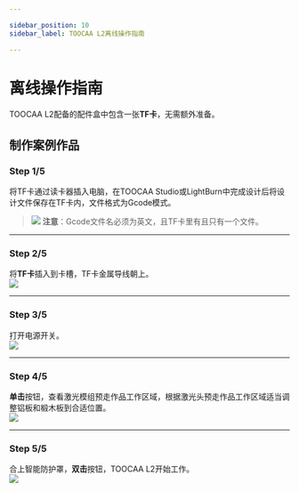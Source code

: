 ```yaml
---

sidebar_position: 10
sidebar_label: TOOCAA L2离线操作指南

---
```


# 离线操作指南

TOOCAA L2配备的配件盒中包含一张**TF卡**，无需额外准备。

## **制作案例作品**

### **Step 1/5**  
将TF卡通过读卡器插入电脑，在TOOCAA Studio或LightBurn中完成设计后将设计文件保存在TF卡内，文件格式为Gcode模式。  

> ![](http://wiki-toocaa.oss-cn-hongkong.aliyuncs.com/tips.png)  **注意**：Gcode文件名必须为英文，且TF卡里有且只有一个文件。

---

### **Step 2/5**  
将**TF卡**插入到卡槽，TF卡金属导线朝上。  
![](http://wiki-toocaa.oss-cn-hongkong.aliyuncs.com/TF/1.png)

---

### **Step 3/5**  
打开电源开关。  
![](http://wiki-toocaa.oss-cn-hongkong.aliyuncs.com/TF/2.png)

---

### **Step 4/5**  
**单击**按钮，查看激光模组预走作品工作区域，根据激光头预走作品工作区域适当调整铝板和椴木板到合适位置。  
![](http://wiki-toocaa.oss-cn-hongkong.aliyuncs.com/TF/3.png)

---

### **Step 5/5**  
合上智能防护罩，**双击**按钮，TOOCAA L2开始工作。  
![](http://wiki-toocaa.oss-cn-hongkong.aliyuncs.com/TF/4.png)

